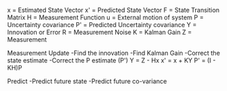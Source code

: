 x = Estimated State Vector
x' = Predicted State Vector
F = State Transition Matrix
H = Measurement Function
u = External motion of system
P = Uncertainty covariance
P' = Predicted Uncertainty covariance
Y = Innovation or Error
R = Measurement Noise
K = Kalman Gain
Z = Measurement

Measurement Update
-Find the innovation
-Find Kalman Gain
-Correct the state estimate
-Correct the P estimate (P')
	Y = Z - Hx
	x' = x + KY
	P' = (I - KH)P


Predict
-Predict future state
-Predict future co-variance


